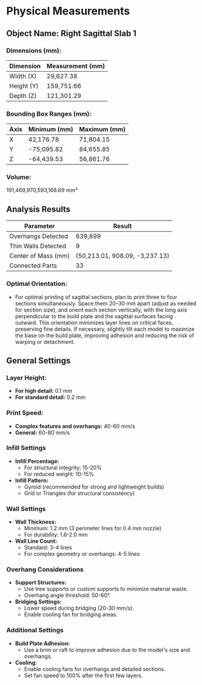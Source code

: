 
# Physical Measurements

## Object Name: Right Sagittal Slab 1

### Dimensions (mm):
| Dimension  | Measurement (mm) |
|------------|------------------|
| Width (X)  | 29,627.38        |
| Height (Y) | 159,751.66       |
| Depth (Z)  | 121,301.29       |

### Bounding Box Ranges (mm):
| Axis | Minimum (mm) | Maximum (mm) |
|------|--------------|--------------|
| X    | 42,176.78    | 71,804.15    |
| Y    | -75,095.82   | 84,655.85    |
| Z    | -64,439.53   | 56,861.76    |

### Volume:
191,469,970,593,168.69 mm³

## Analysis Results

| Parameter           | Result                        |
|---------------------|-------------------------------|
| Overhangs Detected  | 639,899                       |
| Thin Walls Detected | 9                             |
| Center of Mass (mm) | (50,213.01, 908.09, -3,237.13) |
| Connected Parts     | 33                            |

### Optimal Orientation:
- For optimal printing of sagittal sections, plan to print three to four sections simultaneously. Space them 20–30 mm apart (adjust as needed for section size), and orient each section vertically, with the long axis perpendicular to the build plate and the sagittal surfaces facing outward. This orientation minimizes layer lines on critical faces, preserving fine details. If necessary, slightly tilt each model to maximize the base on the build plate, improving adhesion and reducing the risk of warping or detachment.

## General Settings

### Layer Height:
- **For high detail:** 0.1 mm
- **For standard detail:** 0.2 mm

### Print Speed:
- **Complex features and overhangs:** 40-60 mm/s
- **General:** 60-80 mm/s

### Infill Settings
- **Infill Percentage:**
  - For structural integrity: 15-20%
  - For reduced weight: 10-15%
- **Infill Pattern:**
  - Gyroid (recommended for strong and lightweight builds)
  - Grid or Triangles (for structural consistency)

### Wall Settings
- **Wall Thickness:**
  - Minimum: 1.2 mm (3 perimeter lines for 0.4 mm nozzle)
  - For durability: 1.6-2.0 mm
- **Wall Line Count:**  
  - Standard: 3-4 lines  
  - For complex geometry or overhangs: 4-5 lines  

### Overhang Considerations
- **Support Structures:**  
  - Use tree supports or custom supports to minimize material waste.  
  - Overhang angle threshold: 50-60°.
- **Bridging Settings:**  
  - Lower speed during bridging (20-30 mm/s).  
  - Enable cooling fan for bridging areas.

### Additional Settings
- **Build Plate Adhesion:**  
  - Use a brim or raft to improve adhesion due to the model's size and overhangs.
- **Cooling:**  
  - Enable cooling fans for overhangs and detailed sections.  
  - Set fan speed to 100% after the first few layers.
